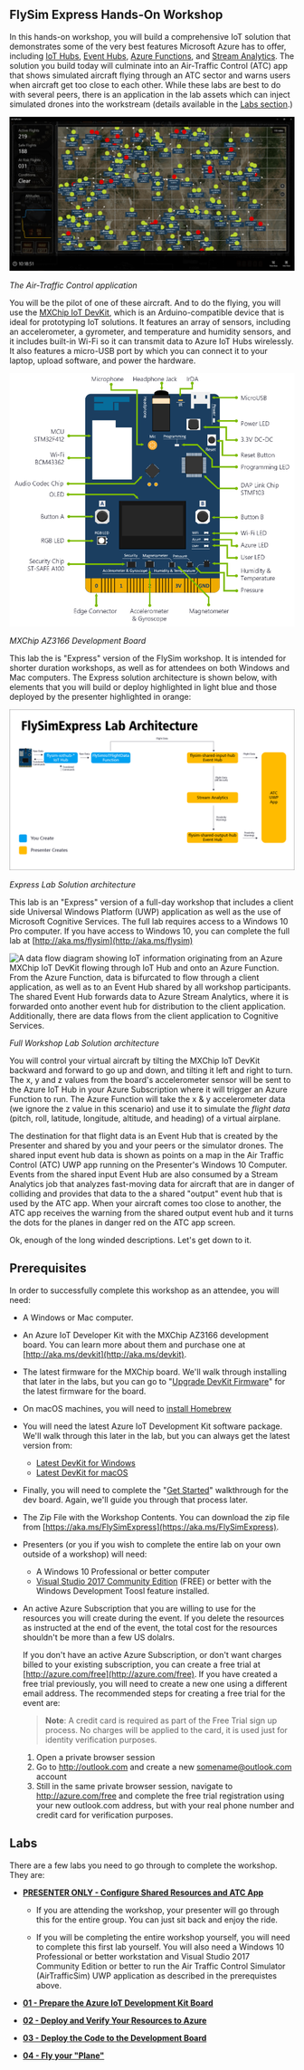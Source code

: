 ## FlySim Express Hands-On Workshop

In this hands-on workshop, you will build a comprehensive IoT solution that demonstrates some of the very best features Microsoft Azure has to offer, including [IoT Hubs](https://azure.microsoft.com/services/iot-hub/), [Event Hubs](https://azure.microsoft.com/services/event-hubs/), [Azure Functions](https://azure.microsoft.com/services/functions/), and [Stream Analytics](https://azure.microsoft.com/services/stream-analytics/).  The solution you build today will culminate into an Air-Traffic Control (ATC) app that shows simulated aircraft flying through an ATC sector and warns users when aircraft get too close to each other. While these labs are best to do with several peers, there is an application in the lab assets which can inject simulated drones into the workstream (details available in the [Labs section](#labs).)

![A user interface for an Air Traffic Control Application with dots and heading information overlaid on a geographical map.  Also includes summary statistics for all flights shown on the map, as well as attitude information for selected airplanes.](images/atc-app.png)

_The Air-Traffic Control application_

You will be the pilot of one of these aircraft. And to do the flying, you will use the [MXChip IoT DevKit](http://aka.ms/devkit), which is an Arduino-compatible device that is ideal for prototyping IoT solutions. It features an array of sensors, including an accelerometer, a gyrometer, and temperature and humidity sensors, and it includes built-in Wi-Fi so it can transmit data to Azure IoT Hubs wirelessly. It also features a micro-USB port by which you can connect it to your laptop, upload software, and power the hardware.

![A diagram of the Azure MXChip IoT DevKit with callouts pointing to each of the important components and sensors on the board](images/az3166board.png)

_MXChip AZ3166 Development Board_

This lab the is "Express" version of the FlySim workshop.  It is intended for shorter duration workshops, as well as for attendees on both Windows and Mac computers.  The Express solution architecture is shown below, with elements that you will build or deploy highlighted in light blue and those deployed by the presenter highlighted in orange:

![A data flow diagram showing IoT information originating from an Azure MXChip IoT DevKit flowing through IoT Hub and onto an Azure Function.  From the Azure Function, data is sent to an Event Hub shared by all workshop participants.  The shared Event Hub forwards data to Azure Stream Analytics, where it is forwarded onto another event hub for distribution to the client application.](images/architecture-express.png)

_Express Lab Solution architecture_

This lab is an "Express" version of a full-day workshop that includes a client side Universal Windows Platform (UWP) application as well as the use of Microsoft Cognitive Services.  The full lab requires access to a Windows 10 Pro computer.  If you have access to Windows 10, you can complete the full lab at [http://aka.ms/flysim](http://aka.ms/flysim)

![A data flow diagram showing IoT information originating from an Azure MXChip IoT DevKit flowing through IoT Hub and onto an Azure Function.  From the Azure Function, data is bifurcated to flow through a client application, as well as to an Event Hub shared by all workshop participants.  The shared Event Hub forwards data to Azure Stream Analytics, where it is forwarded onto another event hub for distribution to the client application.  Additionally, there are data flows from the client application to Cognitive Services.](images/architecture-full.png)

_Full Workshop Lab Solution architecture_

You will control your virtual aircraft by tilting the MXChip IoT DevKit backward and forward to go up and down, and tilting it left and right to turn. The x, y and z values  from the board's accelerometer sensor will be sent to the Azure IoT Hub in your Azure Subscription where it will trigger an Azure Function to run.  The Azure Function will take the x & y accelerometer data (we ignore the z value in this scenario) and use it to simulate the *flight data* (pitch, roll, latitude, longitude, altitude, and heading) of a virtual airplane.

The destination for that flight data is an Event Hub that is created by the Presenter and shared by you and your peers or the simulator drones.  The shared input event hub data is shown as points on a map in the Air Traffic Control (ATC) UWP app running on the Presenter's Windows 10 Computer. Events from the shared input Event Hub are also consumed by a Stream Analytics job that analyzes fast-moving data for aircraft that are in danger of colliding and provides that data to the a shared "output" event hub that is used by the ATC app. When your aircraft comes too close to another, the ATC app receives the warning from the shared output event hub and it turns the dots for the planes in danger red on the ATC app screen.

Ok, enough of the long winded descriptions.  Let's get down to it.

## Prerequisites

In order to successfully complete this workshop as an attendee, you will need:

- A Windows or Mac computer.

- An Azure IoT Developer Kit with the MXChip AZ3166 development board.  You can learn more about them and purchase one at [http://aka.ms/devkit](http://aka.ms/devkit).

- The latest firmware for the MXChip board.  We'll walk through installing that later in the labs, but you can go to "[Upgrade DevKit Firmware](https://microsoft.github.io/azure-iot-developer-kit/docs/firmware-upgrading/)" for the latest firmware for the board.

- On macOS machines, you  will need to [install Homebrew](https://docs.brew.sh/Installation.html)

- You will need the latest Azure IoT Development Kit software package.  We'll walk through this later in the lab, but you can always get the latest version from:

  - [Latest DevKit for Windows](https://aka.ms/devkit/prod/installpackage/latest)
  - [Latest DevKit for macOS](https://aka.ms/devkit/prod/installpackage/mac/latest)

- Finally, you will need to complete the "[Get Started](https://microsoft.github.io/azure-iot-developer-kit/docs/get-started/)" walkthrough for the dev board.  Again, we'll guide you through that process later.

- The Zip File with the Workshop Contents.  You can download the zip file from [https://aka.ms/FlySimExpress](https://aka.ms/FlySimExpress).

- Presenters (or you if you wish to complete the entire lab on your own outside of a workshop) will need:

    - A Windows 10 Professional or better computer
    - [Visual Studio 2017 Community Edition](https://www.visualstudio.com/vs/community/) (FREE) or better with the Windows Development Toosl feature installed.

- An active Azure Subscription that you are willing to use for the resources you will create during the event.  If you delete the resources as instructed at the end of the event, the total cost for the resources shouldn't be more than a few US dolalrs.

  If you don't have an active Azure Subscription, or don't want charges billed to your existing subscription, you can create a free trial at [http://azure.com/free](http://azure.com/free). If you have created a free trial previously, you will need to create a new one using a different email address.  The recommended steps for creating a free trial for the event are:

    > **Note**: A credit card is required as part of the Free Trial sign up process.  No charges will be applied to the card, it is used just for identity verification purposes.

    1. Open a private browser session
    1. Go to http://outlook.com and create a new somename@outlook.com account
    1. Still in the same private browser session, navigate to http://azure.com/free and complete the free trial registration using your new outlook.com address, but with your real phone number and credit card for verification purposes.

## Labs

There are a few labs you need to go through to complete the workshop. They are:

- **[PRESENTER ONLY - Configure Shared Resources and ATC App](./flysimexpress-presenter.md)**

  - If you are attending the workshop, your presenter will go through this for the entire group.  You can just sit back and enjoy the ride.

  - If you will be completing the entire workshop yourself, you will need to complete this first lab yourself. You will also need a Windows 10 Professional or better workstation and Visual Studio 2017 Community Edition or better to run the Air Traffic Control Simulator (AirTrafficSim) UWP application as described in the prerequistes above.

- **[01 - Prepare the Azure IoT Development Kit Board](./flysimexpress-01.md)**

- **[02 - Deploy and Verify Your Resources to Azure](./flysimexpress-01.md)**

- **[03 - Deploy the Code to the Development Board](./flysimexpress-01.md)**

- **[04 - Fly your "Plane"](./flysimexpress-01.md)**
